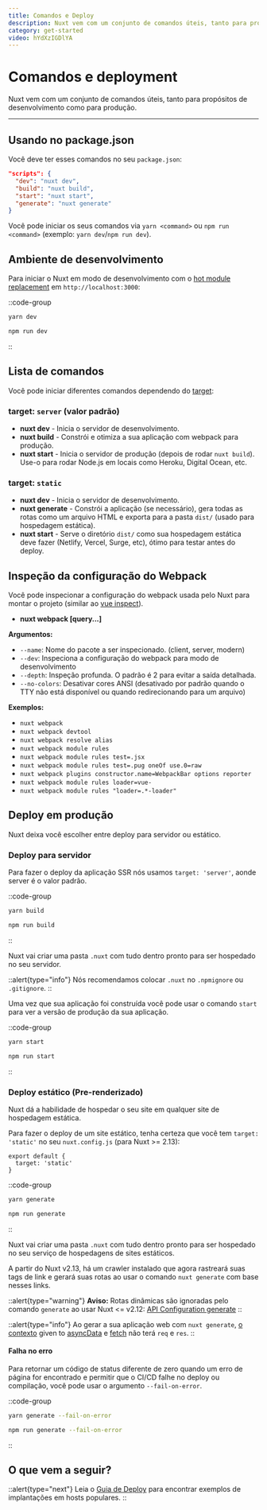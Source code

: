 ```yaml
---
title: Comandos e Deploy
description: Nuxt vem com um conjunto de comandos úteis, tanto para propósitos de desenvolvimento como para produção.
category: get-started
video: hYdXzIGDlYA
---
```


# Comandos e deployment

Nuxt vem com um conjunto de comandos úteis, tanto para propósitos de desenvolvimento como para produção.

---

## Usando no package.json

Você deve ter esses comandos no seu `package.json`:

```json
"scripts": {
  "dev": "nuxt dev",
  "build": "nuxt build",
  "start": "nuxt start",
  "generate": "nuxt generate"
}
```

Você pode iniciar os seus comandos via `yarn <command>` ou `npm run <command>` (exemplo: `yarn dev`/`npm run dev`).

## Ambiente de desenvolvimento

Para iniciar o Nuxt em modo de desenvolvimento com o [hot module replacement](https://webpack.js.org/concepts/hot-module-replacement/) em `http://localhost:3000`:

::code-group

```bash [Yarn]
yarn dev
```

```bash [NPM]
npm run dev
```

::

## Lista de comandos

Você pode iniciar diferentes comandos dependendo do [target](/docs/features/deployment-targets):

### target: `server` (valor padrão)

- **nuxt dev** - Inicia o servidor de desenvolvimento.
- **nuxt build** - Constrói e otimiza a sua aplicação com webpack para produção.
- **nuxt start** - Inicia o servidor de produção (depois de rodar `nuxt build`). Use-o para rodar Node.js em locais como Heroku, Digital Ocean, etc.

### target: `static`

- **nuxt dev** - Inicia o servidor de desenvolvimento.
- **nuxt generate** - Constrói a aplicação (se necessário), gera todas as rotas como um arquivo HTML e exporta para a pasta `dist/` (usado para hospedagem estática).
- **nuxt start** - Serve o diretório `dist/` como sua hospedagem estática deve fazer (Netlify, Vercel, Surge, etc), ótimo para testar antes do deploy.

## Inspeção da configuração do Webpack

Você pode inspecionar a configuração do webpack usada pelo Nuxt para montar o projeto (similar ao [vue inspect](https://cli.vuejs.org/guide/webpack.html#inspecting-the-project-s-webpack-config)).

- **nuxt webpack [query...]**

**Argumentos:**

- `--name`: Nome do pacote a ser inspecionado. (client, server, modern)
- `--dev`: Inspeciona a configuração do webpack para modo de desenvolvimento
- `--depth`: Inspeção profunda. O padrão é 2 para evitar a saída detalhada.
- `--no-colors`: Desativar cores ANSI (desativado por padrão quando o TTY não está disponível ou quando redirecionando para um arquivo)

**Exemplos:**

- `nuxt webpack`
- `nuxt webpack devtool`
- `nuxt webpack resolve alias`
- `nuxt webpack module rules`
- `nuxt webpack module rules test=.jsx`
- `nuxt webpack module rules test=.pug oneOf use.0=raw`
- `nuxt webpack plugins constructor.name=WebpackBar options reporter`
- `nuxt webpack module rules loader=vue-`
- `nuxt webpack module rules "loader=.*-loader"`

## Deploy em produção

Nuxt deixa você escolher entre deploy para servidor ou estático.

### Deploy para servidor

Para fazer o deploy da aplicação SSR nós usamos `target: 'server'`, aonde server é o valor padrão.

::code-group

```bash [Yarn]
yarn build
```

```bash [NPM]
npm run build
```

::

Nuxt vai criar uma pasta `.nuxt` com tudo dentro pronto para ser hospedado no seu servidor.

::alert{type="info"}
Nós recomendamos colocar `.nuxt` no `.npmignore` ou `.gitignore`.
::

Uma vez que sua aplicação foi construída você pode usar o comando `start` para ver a versão de produção da sua aplicação.

::code-group

```bash [Yarn]
yarn start
```

```bash [NPM]
npm run start
```

::

### Deploy estático (Pre-renderizado)

Nuxt dá a habilidade de hospedar o seu site em qualquer site de hospedagem estática.

Para fazer o deploy de um site estático, tenha certeza que você tem `target: 'static'` no seu `nuxt.config.js` (para Nuxt >= 2.13):

```js{}[nuxt.config.js]
export default {
  target: 'static'
}
```

::code-group

```bash [Yarn]
yarn generate
```

```bash [NPM]
npm run generate
```

::

Nuxt vai criar uma pasta `.nuxt` com tudo dentro pronto para ser hospedado no seu serviço de hospedagens de sites estáticos.

A partir do Nuxt v2.13, há um crawler instalado que agora rastreará suas tags de link e gerará suas rotas ao usar o comando `nuxt generate` com base nesses links.

::alert{type="warning"}
**Aviso:** Rotas dinâmicas são ignoradas pelo comando `generate` ao usar Nuxt <= v2.12: [API Configuration generate](/docs/configuration-glossary/configuration-generate)
::

::alert{type="info"}
Ao gerar a sua aplicação web com `nuxt generate`, [o contexto](/docs/internals-glossary/context) given to [asyncData](/docs/features/data-fetching#async-data) e [fetch](/docs/features/data-fetching#the-fetch-hook) não terá `req` e `res`.
::

#### **Falha no erro**

Para retornar um código de status diferente de zero quando um erro de página for encontrado e permitir que o CI/CD falhe no deploy ou compilação, você pode usar o argumento `--fail-on-error`.

::code-group

```bash [Yarn]
yarn generate --fail-on-error
```

```bash [NPM]
npm run generate --fail-on-error
```

::

## O que vem a seguir?

::alert{type="next"}
Leia o [Guia de Deploy](/deployments) para encontrar exemplos de implantações em hosts populares.
::

